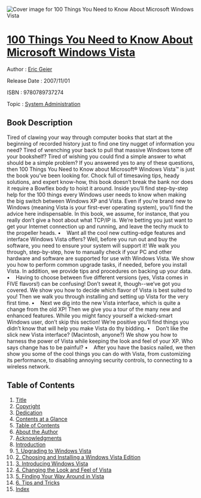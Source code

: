 ![Cover image for 100 Things You Need to Know About Microsoft Windows Vista](https://imgdetail.ebookreading.net/cover/cover/system_admin/EB9780789737274.jpg)

[100 Things You Need to Know About Microsoft Windows Vista](https://ebookreading.net/view/book/100+Things+You+Need+to+Know+About+Microsoft+Windows+Vista-EB9780789737274_1.html "100 Things You Need to Know About Microsoft Windows Vista")
====================================================================================================================

Author : [Eric Geier](https://ebookreading.net/search/author/Eric+Geier)

Release Date : 2007/11/01

ISBN : 9780789737274

Topic : [System Administration](https://ebookreading.net/search/category/system-administration)

Book Description
-----------------

Tired of clawing your way through computer books that start at the beginning of recorded history just to find one tiny nugget of information you need? Tired of wrenching your back to pull that massive Windows tome off your bookshelf? Tired of wishing you could find a simple answer to what should be a simple problem? If you answered yes to any of these questions, then 100 Things You Need to Know about Microsoft® Windows Vista™ is just the book you’ve been looking for. Chock full of timesaving tips, heady solutions, and expert know-how, this book doesn’t break the bank nor does it require a Bowflex body to hoist it around. Inside you’ll find step-by-step help for the 100 things every Windows user needs to know when making the big switch between Windows XP and Vista. Even if you’re brand new to Windows (meaning Vista is your first-ever operating system), you’ll find the advice here indispensable. In this book, we assume, for instance, that you really don’t give a hoot about what TCP/IP is. We’re betting you just want to get your Internet connection up and running, and leave the techy muck to the propeller heads.
•    Want all the cool new cutting-edge features and interface Windows Vista offers? Well, before you run out and buy the software, you need to ensure your system will support it! We walk you through, step-by-step, how to manually check if your PC and other hardware and software are supported for use with Windows Vista. We show you how to perform common upgrade tasks, if needed, before you install Vista. In addition, we provide tips and procedures on backing up your data.
•    Having to choose between five different versions (yes, Vista comes in FIVE flavors!) can be confusing! Don’t sweat it, though--we’ve got you covered. We show you how to decide which flavor of Vista is best suited to you! Then we walk you through installing and setting up Vista for the very first time.
•    Next we dig into the new Vista interface, which is quite a change from the old XP! Then we give you a tour of the many new and enhanced features. While you might fancy yourself a wicked-smart Windows user, don’t skip this section! We’re positive you’ll find things you didn’t know that will help you make Vista do thy bidding.
•    Don’t like the slick new Vista interface? (Macintosh, anyone?) We show you how to harness the power of Vista while keeping the look and feel of your XP. Who says change has to be painful?
•    After you have the basics nailed, we then show you some of the cool things you can do with Vista, from customizing its performance, to disabling annoying security controls, to connecting to a wireless network.
              
Table of Contents
-----------------

1. [Title](https://ebookreading.net/view/book/100+Things+You+Need+to+Know+About+Microsoft+Windows+Vista-EB9780789737274_2.html)
1. [Copyright](https://ebookreading.net/view/book/100+Things+You+Need+to+Know+About+Microsoft+Windows+Vista-EB9780789737274_3.html)
1. [Dedication](https://ebookreading.net/view/book/100+Things+You+Need+to+Know+About+Microsoft+Windows+Vista-EB9780789737274_4.html)
1. [Contents at a Glance](https://ebookreading.net/view/book/100+Things+You+Need+to+Know+About+Microsoft+Windows+Vista-EB9780789737274_5.html)
1. [Table of Contents](https://ebookreading.net/view/book/100+Things+You+Need+to+Know+About+Microsoft+Windows+Vista-EB9780789737274_6.html)
1. [About the Author](https://ebookreading.net/view/book/100+Things+You+Need+to+Know+About+Microsoft+Windows+Vista-EB9780789737274_7.html)
1. [Acknowledgments](https://ebookreading.net/view/book/100+Things+You+Need+to+Know+About+Microsoft+Windows+Vista-EB9780789737274_8.html)
1. [Introduction](https://ebookreading.net/view/book/100+Things+You+Need+to+Know+About+Microsoft+Windows+Vista-EB9780789737274_10.html)
1. [1. Upgrading to Windows Vista](https://ebookreading.net/view/book/100+Things+You+Need+to+Know+About+Microsoft+Windows+Vista-EB9780789737274_11.html#ch01)
1. [2. Choosing and Installing a Windows Vista Edition](https://ebookreading.net/view/book/100+Things+You+Need+to+Know+About+Microsoft+Windows+Vista-EB9780789737274_12.html#ch02)
1. [3. Introducing Windows Vista](https://ebookreading.net/view/book/100+Things+You+Need+to+Know+About+Microsoft+Windows+Vista-EB9780789737274_13.html#ch03)
1. [4. Changing the Look and Feel of Vista](https://ebookreading.net/view/book/100+Things+You+Need+to+Know+About+Microsoft+Windows+Vista-EB9780789737274_14.html#ch04)
1. [5. Finding Your Way Around in Vista](https://ebookreading.net/view/book/100+Things+You+Need+to+Know+About+Microsoft+Windows+Vista-EB9780789737274_15.html#ch05)
1. [6. Tips and Tricks](https://ebookreading.net/view/book/100+Things+You+Need+to+Know+About+Microsoft+Windows+Vista-EB9780789737274_16.html#ch06)
1. [Index](https://ebookreading.net/view/book/100+Things+You+Need+to+Know+About+Microsoft+Windows+Vista-EB9780789737274_17.html)
